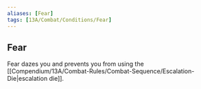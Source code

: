 ```yaml
---
aliases: [Fear]
tags: [13A/Combat/Conditions/Fear]
---
```


## Fear

Fear dazes you and prevents you from using the [[Compendium/13A/Combat-Rules/Combat-Sequence/Escalation-Die|escalation die]].